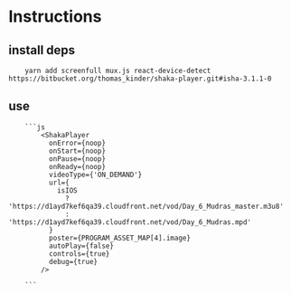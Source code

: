 # Instructions

## install deps

        yarn add screenfull mux.js react-device-detect https://bitbucket.org/thomas_kinder/shaka-player.git#isha-3.1.1-0

## use

        ```js
            <ShakaPlayer
              onError={noop}
              onStart={noop}
              onPause={noop}
              onReady={noop}
              videoType={'ON_DEMAND'}
              url={
                isIOS
                  ? 'https://d1ayd7kef6qa39.cloudfront.net/vod/Day_6_Mudras_master.m3u8'
                  : 'https://d1ayd7kef6qa39.cloudfront.net/vod/Day_6_Mudras.mpd'
              }
              poster={PROGRAM_ASSET_MAP[4].image}
              autoPlay={false}
              controls={true}
              debug={true}
            />

        ```
